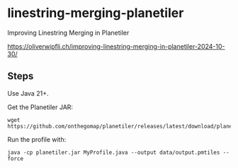 # linestring-merging-planetiler
Improving Linestring Merging in Planetiler

https://oliverwipfli.ch/improving-linestring-merging-in-planetiler-2024-10-30/

## Steps

Use Java 21+.

Get the Planetiler JAR:

```
wget https://github.com/onthegomap/planetiler/releases/latest/download/planetiler.jar
```

Run the profile with:

```
java -cp planetiler.jar MyProfile.java --output data/output.pmtiles --force
```
